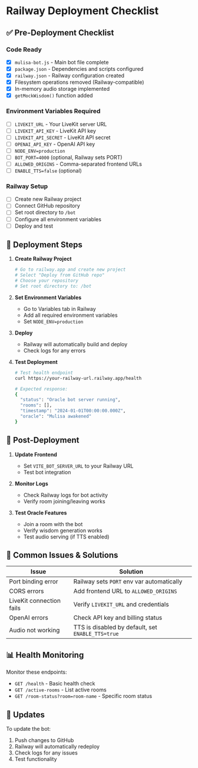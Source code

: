 # Railway Deployment Checklist

## ✅ Pre-Deployment Checklist

### Code Ready
- [x] `mulisa-bot.js` - Main bot file complete
- [x] `package.json` - Dependencies and scripts configured
- [x] `railway.json` - Railway configuration created
- [x] Filesystem operations removed (Railway-compatible)
- [x] In-memory audio storage implemented
- [x] `getMockWisdom()` function added

### Environment Variables Required
- [ ] `LIVEKIT_URL` - Your LiveKit server URL
- [ ] `LIVEKIT_API_KEY` - LiveKit API key
- [ ] `LIVEKIT_API_SECRET` - LiveKit API secret
- [ ] `OPENAI_API_KEY` - OpenAI API key
- [ ] `NODE_ENV=production`
- [ ] `BOT_PORT=4000` (optional, Railway sets PORT)
- [ ] `ALLOWED_ORIGINS` - Comma-separated frontend URLs
- [ ] `ENABLE_TTS=false` (optional)

### Railway Setup
- [ ] Create new Railway project
- [ ] Connect GitHub repository
- [ ] Set root directory to `/bot`
- [ ] Configure all environment variables
- [ ] Deploy and test

## 🚀 Deployment Steps

1. **Create Railway Project**
   ```bash
   # Go to railway.app and create new project
   # Select "Deploy from GitHub repo"
   # Choose your repository
   # Set root directory to: /bot
   ```

2. **Set Environment Variables**
   - Go to Variables tab in Railway
   - Add all required environment variables
   - Set `NODE_ENV=production`

3. **Deploy**
   - Railway will automatically build and deploy
   - Check logs for any errors

4. **Test Deployment**
   ```bash
   # Test health endpoint
   curl https://your-railway-url.railway.app/health
   
   # Expected response:
   {
     "status": "Oracle bot server running",
     "rooms": [],
     "timestamp": "2024-01-01T00:00:00.000Z",
     "oracle": "Mulisa awakened"
   }
   ```

## 🔧 Post-Deployment

1. **Update Frontend**
   - Set `VITE_BOT_SERVER_URL` to your Railway URL
   - Test bot integration

2. **Monitor Logs**
   - Check Railway logs for bot activity
   - Verify room joining/leaving works

3. **Test Oracle Features**
   - Join a room with the bot
   - Verify wisdom generation works
   - Test audio serving (if TTS enabled)

## 🐛 Common Issues & Solutions

| Issue | Solution |
|-------|----------|
| Port binding error | Railway sets `PORT` env var automatically |
| CORS errors | Add frontend URL to `ALLOWED_ORIGINS` |
| LiveKit connection fails | Verify `LIVEKIT_URL` and credentials |
| OpenAI errors | Check API key and billing status |
| Audio not working | TTS is disabled by default, set `ENABLE_TTS=true` |

## 📊 Health Monitoring

Monitor these endpoints:
- `GET /health` - Basic health check
- `GET /active-rooms` - List active rooms
- `GET /room-status?room=room-name` - Specific room status

## 🔄 Updates

To update the bot:
1. Push changes to GitHub
2. Railway will automatically redeploy
3. Check logs for any issues
4. Test functionality 